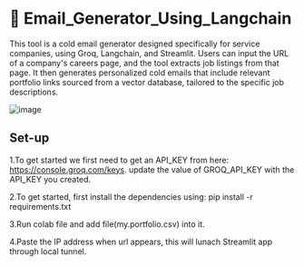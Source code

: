 # 📧 Email_Generator_Using_Langchain
This tool is a cold email generator designed specifically for service companies, using Groq, Langchain, and Streamlit. Users can input the URL of a company's careers page, and the tool extracts job listings from that page. It then generates personalized cold emails that include relevant portfolio links sourced from a vector database, tailored to the specific job descriptions.

![image](https://github.com/user-attachments/assets/942e656f-28cb-49a2-851f-0018a6adc364)

## Set-up
1.To get started we first need to get an API_KEY from here: https://console.groq.com/keys.  update the value of GROQ_API_KEY with the API_KEY you created.

2.To get started, first install the dependencies using: pip install -r requirements.txt

3.Run colab file and add file(my.portfolio.csv) into it.
   
4.Paste the IP address when url appears, this will lunach Streamlit app through local tunnel.

